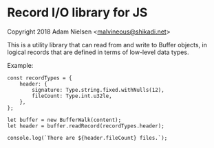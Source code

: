 # Record I/O library for JS
Copyright 2018 Adam Nielsen <<malvineous@shikadi.net>>  

This is a utility library that can read from and write to Buffer objects, in
logical records that are defined in terms of low-level data types.

Example:

    const recordTypes = {
    	header: {
    		signature: Type.string.fixed.withNulls(12),
    		fileCount: Type.int.u32le,
    	},
    };

    let buffer = new BufferWalk(content);
    let header = buffer.readRecord(recordTypes.header);

    console.log(`There are ${header.fileCount} files.`);
